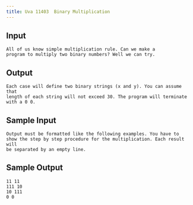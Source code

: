 ```yaml
---
title: Uva 11403  Binary Multiplication
---
```



## Input

```text
All of us know simple multiplication rule. Can we make a
program to multiply two binary numbers? Well we can try.
```

## Output

```text
Each case will define two binary strings (x and y). You can assume that
length of each string will not exceed 30. The program will terminate
with a 0 0.

```

## Sample Input

```text
Output must be formatted like the following examples. You have to
show the step by step procedure for the multiplication. Each result will
be separated by an empty line.

```

## Sample Output

```text
11 11
111 10
10 111
0 0

```
